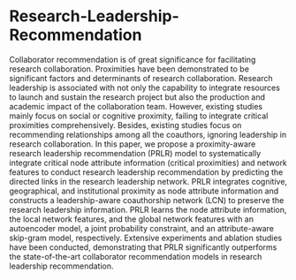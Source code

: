 # Research-Leadership-Recommendation

Collaborator recommendation is of great significance for facilitating research collaboration. Proximities have been demonstrated to be significant factors and determinants of research collaboration. Research leadership is associated with not only the capability to integrate resources to launch and sustain the research project but also the production and academic impact of the collaboration team. However, existing studies mainly focus on social or cognitive proximity, failing to integrate critical proximities comprehensively. Besides, existing studies focus on recommending relationships among all the coauthors, ignoring leadership in research collaboration. In this paper, we propose a proximity-aware research leadership recommendation (PRLR) model to systematically integrate critical node attribute information (critical proximities) and network features to conduct research leadership recommendation by predicting the directed links in the research leadership network. PRLR integrates cognitive, geographical, and institutional proximity as node attribute information and constructs a leadership-aware coauthorship network (LCN) to preserve the research leadership information. PRLR learns the node attribute information, the local network features, and the global network features with an autoencoder model, a joint probability constraint, and an attribute-aware skip-gram model, respectively. Extensive experiments and ablation studies have been conducted, demonstrating that PRLR significantly outperforms the state-of-the-art collaborator recommendation models in research leadership recommendation. 
